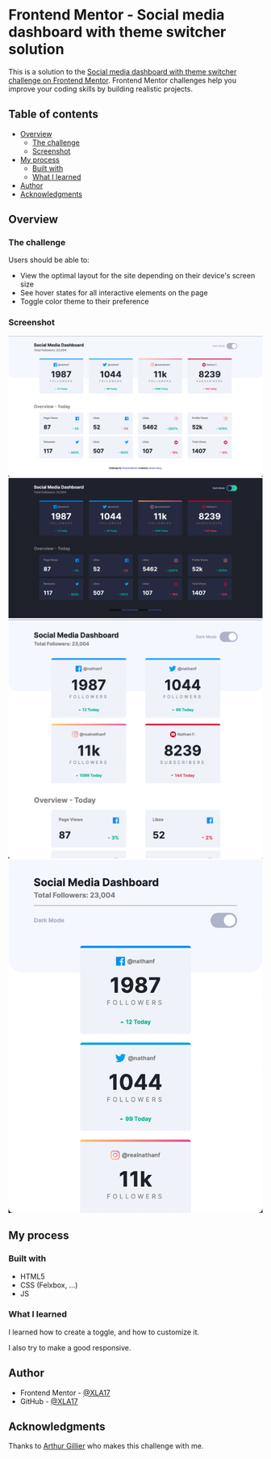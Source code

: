 # Frontend Mentor - Social media dashboard with theme switcher solution

This is a solution to the [Social media dashboard with theme switcher challenge on Frontend Mentor](https://www.frontendmentor.io/challenges/social-media-dashboard-with-theme-switcher-6oY8ozp_H). Frontend Mentor challenges help you improve your coding skills by building realistic projects. 

## Table of contents

- [Overview](#overview)
  - [The challenge](#the-challenge)
  - [Screenshot](#screenshot)
- [My process](#my-process)
  - [Built with](#built-with)
  - [What I learned](#what-i-learned)
- [Author](#author)
- [Acknowledgments](#acknowledgments)

## Overview


### The challenge

Users should be able to:

- View the optimal layout for the site depending on their device's screen size
- See hover states for all interactive elements on the page
- Toggle color theme to their preference

### Screenshot

![Screenshot_RepsonsiveLarge](assets/Screenshot_RepsonsiveLarge.png)
![Screenshot_DarkMode](assets/Screenshot_DarkMode.png)
![Screenshot_ResponsiveMiddle](assets/Screenshot_ResponsiveMiddle.png)
![Screenshot_ResponsiveSmall](assets/Screenshot_ResponsiveSmall.png)

## My process

### Built with

- HTML5
- CSS (Felxbox, ...)
- JS

### What I learned

I learned how to create a toggle, and how to customize it.

I also try to make a good responsive.

## Author

- Frontend Mentor - [@XLA17](https://www.frontendmentor.io/profile/XLA17)
- GitHub - [@XLA17](https://github.com/XLA17/Web_Challenge-2)

## Acknowledgments

Thanks to [Arthur Gillier]() who makes this challenge with me.
